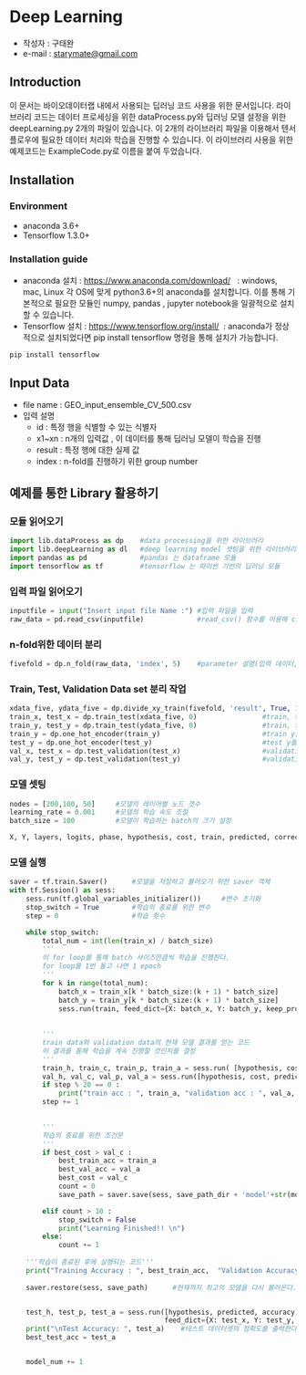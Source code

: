 # Deep Learning 
- 작성자 : 구태완
- e-mail : starymate@gmail.com

## Introduction
  이 문서는 바이오데이터랩 내에서 사용되는 딥러닝 코드 사용을 위한 문서입니다. 라이브러리 코드는 데이터 프로세싱을 위한 dataProcess.py와 딥러닝 모델 설정을 위한 deepLearning.py 2개의 파일이 있습니다. 이 2개의 라이브러리 파일을 이용해서 텐서플로우에 필요한 데이터 처리와 학습을 진행할 수 있습니다. 이 라이브러리 사용을 위한 예제코드는 ExampleCode.py로 이름을 붙여 두었습니다. 

## Installation
### Environment
- anaconda 3.6+ 
- Tensorflow 1.3.0+

### Installation guide
- anaconda 설치 : https://www.anaconda.com/download/   : windows, mac, Linux 각 OS에 맞게 python3.6+의 anaconda를 설치합니다. 이를 통해 기본적으로 필요한 모듈인 numpy, pandas , jupyter notebook을 일괄적으로 설치할 수 있습니다. 
- Tensorflow 설치 : https://www.tensorflow.org/install/  : anaconda가 정상적으로 설치되었다면 pip install tensorflow 명령을 통해 설치가 가능합니다. 
```sh
pip install tensorflow
```

## Input Data
- file name : GEO_input_ensemble_CV_500.csv
- 입력 설명
  * id : 특정 행을 식별할 수 있는 식별자
  * x1~xn : n개의 입력값 , 이 데이터를 통해 딥러닝 모델이 학습을 진행
  * result : 특정 행에 대한 실제 값 
  * index : n-fold를 진행하기 위한 group number

## 예제를 통한 Library 활용하기
### 모듈 읽어오기
```py
import lib.dataProcess as dp    #data processing을 위한 라이브러리
import lib.deepLearning as dl   #deep learning model 셋팅을 위한 라이브러리
import pandas as pd             #pandas 는 dataframe 모듈
import tensorflow as tf         #tensorflow 는 파이썬 기반의 딥러닝 모듈
```
### 입력 파일 읽어오기
```py
inputfile = input("Insert input file Name :") #입력 파일을 입력
raw_data = pd.read_csv(inputfile)             #read_csv() 함수를 이용해 csv file을 읽는다.
```

### n-fold위한 데이터 분리
```py
fivefold = dp.n_fold(raw_data, 'index', 5)    #parameter 설명(입력 데이터, 'n-fold를 위한 그룹정보, n)
```

### Train, Test, Validation Data set 분리 작업
```py
xdata_five, ydata_five = dp.divide_xy_train(fivefold, 'result', True, 1, -3)    #Data를 xdata와 ydata 로 분리한다.
train_x, test_x = dp.train_test(xdata_five, 0)                #train, test data 분리 
train_y, test_y = dp.train_test(ydata_five, 0)                #train, test data 분리
train_y = dp.one_hot_encoder(train_y)                         #train y를 one hot encoding
test_y = dp.one_hot_encoder(test_y)                           #test y를 one hot encoding
val_x, test_x = dp.test_validation(test_x)                    #validation, test data 분리
val_y, test_y = dp.test_validation(test_y)                    #validation, test data 분리
```

### 모델 셋팅
```py
nodes = [200,100, 50]     #모델의 레이어별 노드 갯수 
learning_rate = 0.001     #모델의 학습 속도 조절
batch_size = 100          #모델이 학습하는 batch의 크기 설정  

X, Y, layers, logits, phase, hypothesis, cost, train, predicted, correct_prediction, accuracy, keep_prob = dl.set_model_dropout(train_x, train_y, nodes , learning_rate)  #dl library의 함수를 이용해 모델 셋팅
```

### 모델 실행
```py
saver = tf.train.Saver()      #모델을 저장하고 불러오기 위한 saver 객체
with tf.Session() as sess:    
    sess.run(tf.global_variables_initializer())     #변수 초기화
    stop_switch = True        #학습의 종료를 위한 변수
    step = 0                  #학습 횟수

    while stop_switch: 
        total_num = int(len(train_x) / batch_size)
        '''
        이 for loop를 통해 batch 사이즈만큼씩 학습을 진행한다. 
        for loop를 1번 돌고 나면 1 epoch 
        '''
        for k in range(total_num):
            batch_x = train_x[k * batch_size:(k + 1) * batch_size]
            batch_y = train_y[k * batch_size:(k + 1) * batch_size]
            sess.run(train, feed_dict={X: batch_x, Y: batch_y, keep_prob: 0.5 , phase:True})
  
        
        '''
        train data와 validation data의 현재 모델 결과를 얻는 코드
        이 결과를 통해 학습을 계속 진행할 것인지를 결정
        '''
        train_h, train_c, train_p, train_a = sess.run( [hypothesis, cost, predicted, accuracy], feed_dict={X: train_x, Y: train_y, keep_prob: 1 , phase:False})
        val_h, val_c, val_p, val_a = sess.run([hypothesis, cost, predicted, accuracy], feed_dict={X: val_x, Y: val_y, keep_prob: 1 , phase:False})
        if step % 20 == 0 :
            print("train acc : ", train_a, "validation acc : ", val_a, "train_cost", train_c)
        step += 1

        
        '''
        학습의 종료를 위한 조건문
        '''
        if best_cost > val_c :
            best_train_acc = train_a
            best_val_acc = val_a
            best_cost = val_c
            count = 0
            save_path = saver.save(sess, save_path_dir + 'model'+str(model_num)+'.ckpt')

        elif count > 10 :
            stop_switch = False
            print("Learning Finished!! \n")
        else:
            count += 1
    
    '''학습이 종료된 후에 실행되는 코드'''
    print("Training Accuracy : ", best_train_acc,  "Validation Accuracy : ", best_val_acc)
    
    saver.restore(sess, save_path)      #현재까지 최고의 모델을 다시 불러온다.


    test_h, test_p, test_a = sess.run([hypothesis, predicted, accuracy],
                                      feed_dict={X: test_x, Y: test_y, keep_prob:1.0 , phase:False})
    print("\nTest Accuracy: ", test_a)    #테스트 데이터셋의 정확도를 출력한다.
    best_test_acc = test_a


    model_num += 1                    
    
```

